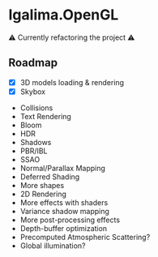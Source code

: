 # Igalima.OpenGL
 
:warning: Currently refactoring the project :warning:

## Roadmap

- [x] 3D models loading & rendering
- [x] Skybox
- Collisions
- Text Rendering
- Bloom
- HDR
- Shadows
- PBR/IBL
- SSAO
- Normal/Parallax Mapping
- Deferred Shading
- More shapes
- 2D Rendering
- More effects with shaders
- Variance shadow mapping
- More post-processing effects
- Depth-buffer optimization
- Precomputed Atmospheric Scattering?
- Global illumination?
